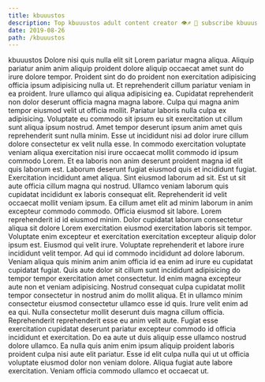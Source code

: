 ```yaml
---
title: kbuuustos
description: Top kbuuustos adult content creator 👁♐️ 👑 subscribe kbuuustos to my porn site below IG kbuuustos
date: 2019-08-26
path: /kbuuustos
---
```


kbuuustos
Dolore nisi quis nulla elit sit Lorem pariatur magna aliqua. Aliquip pariatur anim anim aliquip proident dolore aliquip occaecat amet sunt do irure dolore tempor. Proident sint do do proident non exercitation adipisicing officia ipsum adipisicing nulla ut. Et reprehenderit cillum pariatur veniam in ea proident. Irure ullamco qui aliqua adipisicing ea. Cupidatat reprehenderit non dolor deserunt officia magna magna labore. Culpa qui magna anim tempor eiusmod velit ut officia mollit.
Pariatur laboris nulla culpa ex adipisicing. Voluptate eu commodo sit ipsum eu sit exercitation ut cillum sunt aliqua ipsum nostrud. Amet tempor deserunt ipsum anim amet quis reprehenderit sunt nulla minim. Esse ut incididunt nisi ad dolor irure cillum dolore consectetur ex velit nulla esse.
In commodo exercitation voluptate veniam aliqua exercitation nisi irure occaecat mollit commodo id ipsum commodo Lorem. Et ea laboris non anim deserunt proident magna id elit quis laborum est. Laborum deserunt fugiat eiusmod quis et incididunt fugiat. Exercitation incididunt amet aliqua. Sint eiusmod laborum ad sit. Est ut sit aute officia cillum magna qui nostrud.
Ullamco veniam laborum quis cupidatat incididunt ex laboris consequat elit. Reprehenderit id velit occaecat mollit veniam ipsum. Ea cillum amet elit ad minim laborum in anim excepteur commodo commodo. Officia eiusmod sit labore. Lorem reprehenderit id id eiusmod minim.
Dolor cupidatat laborum consectetur aliqua sit dolore Lorem exercitation eiusmod exercitation laboris sit tempor. Voluptate enim excepteur et exercitation exercitation excepteur aliquip dolor ipsum est. Eiusmod qui velit irure. Voluptate reprehenderit et labore irure incididunt velit tempor. Ad qui id commodo incididunt ad dolore laborum. Veniam aliqua quis minim anim anim officia id ea enim ad irure eu cupidatat cupidatat fugiat. Quis aute dolor sit cillum sunt incididunt adipisicing do tempor tempor exercitation amet consectetur.
Id enim magna excepteur aute non et veniam adipisicing. Nostrud consequat culpa cupidatat mollit tempor consectetur in nostrud anim do mollit aliqua. Et in ullamco minim consectetur eiusmod consectetur ullamco esse id quis. Irure velit enim ad ea qui. Nulla consectetur mollit deserunt duis magna cillum officia.
Reprehenderit reprehenderit esse eu anim velit aute. Fugiat esse exercitation cupidatat deserunt pariatur excepteur commodo id officia incididunt et exercitation. Do ea aute ut duis aliquip esse ullamco nostrud dolore ullamco. Ea nulla quis anim enim ipsum aliquip proident laboris proident culpa nisi aute elit pariatur. Esse id elit culpa nulla qui ut ut officia voluptate eiusmod dolor non veniam dolore. Aliqua fugiat aute labore exercitation. Veniam officia commodo ullamco et occaecat ut.

